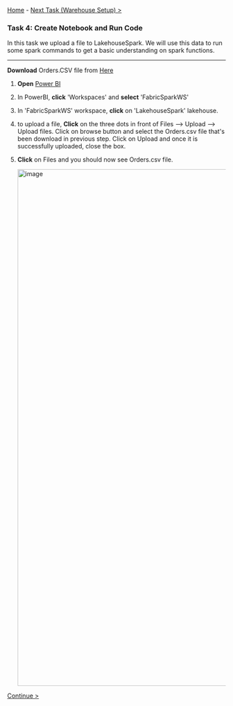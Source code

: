 [Home](README.md) -  [Next Task (Warehouse Setup) >](Task4-Setting-up-the-Warehouse.md)

### Task 4:  Create Notebook and Run Code

In this task we upload a file to LakehouseSpark. We will use this data to run some spark commands to get a basic understanding on spark functions.

-----------------------------------------------------------------------------------------


**Download** Orders.CSV file from [Here](Dataset)


1. **Open** [Power BI](https://app.powerbi.com/)

2. In PowerBI, **click** 'Workspaces' and **select** 'FabricSparkWS'

3. In 'FabricSparkWS' workspace, **click** on 'LakehouseSpark' lakehouse.

4. to upload a file,  **Click** on the three dots in front of Files --> Upload --> Upload files. Click on browse button and select the Orders.csv file that's been download in previous step. Click on Upload and once it is successfully uploaded, close the box.
   
6. **Click** on Files and you should now see Orders.csv file.

	<img width="1192" alt="image" src="https://github.com/swmannepalli/Fabric-Spark-Fundamentals/assets/84516667/bfb011f8-d145-4c9d-82a8-baa115e8c18c">



 [Continue >](Task4-Setting-up-the-Warehouse.md)
